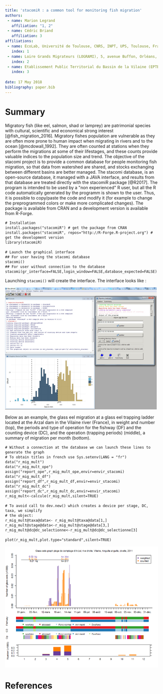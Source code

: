 ```yaml
---
title: 'stacomiR : a common tool for monitoring fish migration'
authors:
 - name: Marion Legrand
   affiliation: "1, 2"
 - name: Cédric Briand
   affiliation: 3
affiliations:
 - name: EcoLab, Université de Toulouse, CNRS, INPT, UPS, Toulouse, France
   index: 1
 - name: Loire Grands Migrateurs (LOGRAMI), 5, avenue Buffon, Orléans, France
   index: 2
 - name: Etablissement Public Territorial du Bassin de la Vilaine (EPTB Vilaine), Boulevard de Bretagne, La Roche-Bernard, France
   index: 3

date: 17 May 2018
bibliography: paper.bib
---
```


# Summary

Migratory fish (like eel, salmon, shad or lamprey) are patrimonial species with cultural, scientific and economical strong interest [@fish_migration_2016].
Migratory fishes population are vulnerable as they are often more prone to human impact when migrating in rivers and to the ocean [@mcdowall_1992].
They are often counted at stations when they perform the migrations at some of their lifestages, and these counts provide valuable indices to
the population size and trend. 
The objective of the stacomi project is to provide a common database for people monitoring fish migration, so that data from watershed are shared, and stocks exchanging between different basins are better managed. The stacomi database, is an open-source database, it managed with a JAVA interface, and results from
that database are treated directly with the stacomiR package [@R2017]. The program is intended to be used by a "non experienced" R user, but all the R code automatically generated by the programm is shown to the user. Thus, it is possible to copy/paste the code and modify it (for example to change the preprogrammed colors or make more complicated changes). 
The package is available from CRAN and a development version is available
from R-Forge.

```{R}
# Installation
install.packages("stacomiR") # get the package from CRAN
install.packages("stacomiR", repos="http://R-Forge.R-project.org") # get the development version
library(stacomiR)

# Launch the graphical interface
## For user having the stacomi database
stacomi()
## For user without connection to the database
stacomi(gr_interface=FALSE,login_window=FALSE,database_expected=FALSE) 
```

Launching `stacomi()` will create the interface. The interface looks
like :

![](figures/interface_graph_taille_sat.png)

Below as an example, the glass eel migration at a glass eel trapping ladder located
at the Arzal dam in the Vilaine river (France), in weight and number (top),
the periods and type of operation for the fishway (DF) and the counting device (DC), and the operation (trapping periods) (middle), a summary of migration per month (bottom).

```{R}
# Without a connection at the database we can launch these lines to generate the graph
# To obtain titles in french use Sys.setenv(LANG = "fr")
data("r_mig_mult")
data("r_mig_mult_ope")
assign("report_ope",r_mig_mult_ope,envir=envir_stacomi)
data("r_mig_mult_df")
assign("report_df",r_mig_mult_df,envir=envir_stacomi)
data("r_mig_mult_dc")
assign("report_dc",r_mig_mult_dc,envir=envir_stacomi)
r_mig_mult<-calcule(r_mig_mult,silent=TRUE) 

# To avoid call to dev.new() which creates a device per stage, DC, taxa, we simplify 
# the object:
r_mig_mult@taxa@data<- r_mig_mult@taxa@data[1,]
r_mig_mult@stage@data<-r_mig_mult@stage@data[3,]
r_mig_mult@dc@dc_selectionne<-r_mig_mult@dc@dc_selectionne[3]

plot(r_mig_mult,plot.type="standard",silent=TRUE)

```
![](figures/rmmstd.png)

# References
